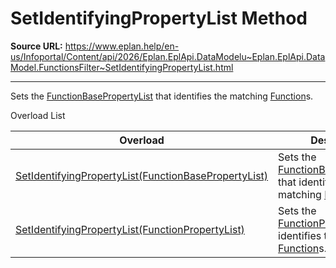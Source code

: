 # SetIdentifyingPropertyList Method

**Source URL:** https://www.eplan.help/en-us/Infoportal/Content/api/2026/Eplan.EplApi.DataModelu~Eplan.EplApi.DataModel.FunctionsFilter~SetIdentifyingPropertyList.html

---

Sets the [FunctionBasePropertyList](Eplan.EplApi.DataModelu~Eplan.EplApi.DataModel.FunctionBasePropertyList.html) that identifies the matching [Function](Eplan.EplApi.DataModelu~Eplan.EplApi.DataModel.Function.html)s.

Overload List

| Overload | Description |
| --- | --- |
| [SetIdentifyingPropertyList(FunctionBasePropertyList)](Eplan.EplApi.DataModelu~Eplan.EplApi.DataModel.FunctionsFilter~SetIdentifyingPropertyList(FunctionBasePropertyList).html) | Sets the [FunctionBasePropertyList](Eplan.EplApi.DataModelu~Eplan.EplApi.DataModel.FunctionBasePropertyList.html) that identifies the matching [Function](Eplan.EplApi.DataModelu~Eplan.EplApi.DataModel.Function.html)s. |
| [SetIdentifyingPropertyList(FunctionPropertyList)](Eplan.EplApi.DataModelu~Eplan.EplApi.DataModel.FunctionsFilter~SetIdentifyingPropertyList(FunctionPropertyList).html) | Sets the [FunctionPropertyList](Eplan.EplApi.DataModelu~Eplan.EplApi.DataModel.FunctionPropertyList.html) that identifies the matching [Function](Eplan.EplApi.DataModelu~Eplan.EplApi.DataModel.Function.html)s. |
